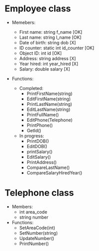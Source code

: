 # Employee class

-   Memebers:

    -   First name: string f_name \[OK\]
    -   Last name: string l_name \[OK\]
    -   Date of birth: string dob \[X\]
    -   ID counter: static int id_counter \[OK\]
    -   Object ID: int id \[OK\]
    -   Address: string address \[X\]
    -   Year hired: int year_hired \[X\]
    -   Salary: double salary \[X\]

-   Functions:
    -   Completed:
        -   PrintFirstName(string)
        -   EditFirstName(string)
        -   PrintLastName(string)
        -   EditLastName(string)
        -   PrintFullName()
        -   EditPhone(Telephone)
        -   PrintPhone()
        -   GetId()
    -   In progress:
        -   PrintDOB()
        -   EditDOB()
        -   printSalary()
        -   EditSalary()
        -   PrintAddress()
        -   CompareLastName()
        -   CompareSalaryHiredYear()

# Telephone class

-   Members:
    -   int area_code
    -   string number
-   Functions:
    -   SetAreaCode(int)
    -   SetNumber(string)
    -   UpdateNumber()
    -   PrintNumber()
